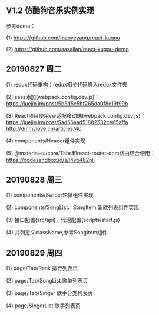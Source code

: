 ## V1.2 仿酷狗音乐实例实现
参考demo：

(1) https://github.com/maoyeyang/react-kugou

(2) https://github.com/aasailan/react-kugou-demo

## 20190827 周二
(1) redux代码重构：redux相关代码移入redux文件夹

(2) sass添加(webpack.config.dev.js)：
https://juejin.im/post/5b5d5c5bf265da0f8e19f99b

(3) React项目使用vw适配移动端(webpack.config.dev.js)：
https://juejin.im/post/5ad56aad51882532ce65affa<br>
http://dmmylove.cn/articles/40

(4) components/Header组件实现

(5) @material-ui/core/Tabs和react-router-dom路由结合使用：
https://codesandbox.io/s/l4yo482pll

## 20190828 周三
(1) components/Swiper轮播组件实现

(2) components/SongList、SongItem 新歌列表组件实现

(3) 接口配置(src/api)，代理配置(scripts/start.js)

(4) 并列定义className,参考SongItem组件

## 20190829 周四
(1) page/Tab/Rank 排行列表页

(2) page/Tab/SongList 歌单列表页

(3) page/Tab/Singer 歌手分类列表页

(4) page/SingerList 歌手列表页
